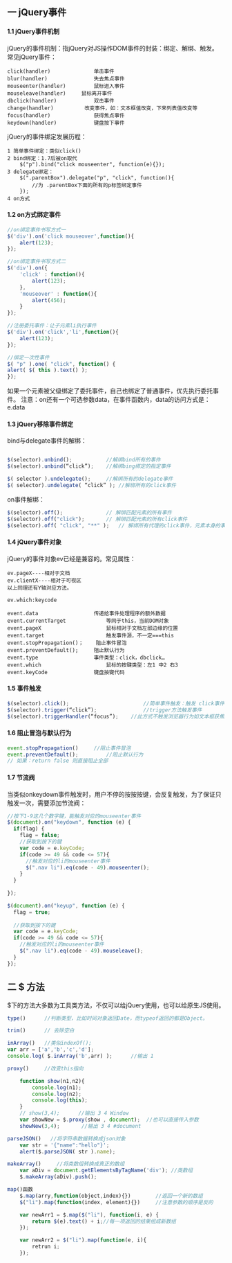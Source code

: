 ## 一 jQuery事件
#### 1.1 jQuery事件机制
jQuery的事件机制：指jQuery对JS操作DOM事件的封装：绑定、解绑、触发。
常见jQuery事件：
```
click(handler) 				单击事件
blur(handler) 				失去焦点事件
mouseenter(handler) 		鼠标进入事件
mouseleave(handler)		鼠标离开事件
dbclick(handler) 			双击事件
change(handler)          改变事件，如：文本框值改变，下来列表值改变等
focus(handler) 				获得焦点事件
keydown(handler) 			键盘按下事件
```
jQuery的事件绑定发展历程：
```
1 简单事件绑定：类似click()
2 bind绑定：1.7后被on取代
    $("p").bind("click mouseenter", function(e){});
3 delegate绑定：
    $(".parentBox").delegate("p", "click", function(){
        //为 .parentBox下面的所有的p标签绑定事件
    });
4 on方式
```
#### 1.2 on方式绑定事件
```javascript
//on绑定事件书写方式一
$('div').on('click mouseover',function(){
    alert(123);
});

//on绑定事件书写方式二
$('div').on({
    'click' : function(){
        alert(123);
    },
    'mouseover' : function(){
        alert(456);
    }
});

//注册委托事件：让子元素li执行事件
$('div').on('click','li',function(){
    alert(123);
});

//绑定一次性事件
$( "p" ).one( "click", function() {
alert( $( this ).text() );
});

```
如果一个元素被父级绑定了委托事件，自己也绑定了普通事件，优先执行委托事件。
注意：on还有一个可选参数data，在事件函数内，data的访问方式是：e.data
#### 1.3 jQuery移除事件绑定

bind与delegate事件的解绑：
```javascript

$(selector).unbind();           //解绑bind所有的事件
$(selector).unbind(“click”);    //解绑bing绑定的指定事件

$( selector ).undelegate();     //解绑所有的delegate事件
$( selector).undelegate( “click” ); //解绑所有的click事件

```
on事件解绑：
```javascript
$(selector).off();              // 解绑匹配元素的所有事件
$(selector).off("click");       // 解绑匹配元素的所有click事件
$(selector).off( "click", "**" );   // 解绑所有代理的click事件，元素本身的事件不会被解绑 
```
#### 1.4 jQuery事件对象
jQuery的事件对象ev已经是兼容的。常见属性：
```
ev.pageX----相对于文档
ev.clientX----相对于可视区
以上同理还有Y轴对应方法。
 
ev.which:keycode

event.data 					传递给事件处理程序的额外数据
event.currentTarget 			等同于this，当前DOM对象
event.pageX 					鼠标相对于文档左部边缘的位置
event.target 					触发事件源，不一定===this
event.stopPropagation()；	阻止事件冒泡
event.preventDefault(); 	阻止默认行为
event.type 					事件类型：click，dbclick…
event.which 					鼠标的按键类型：左1 中2 右3
event.keyCode				键盘按键代码
```
#### 1.5 事件触发
```javascript
$(selector).click(); 						//简单事件触发：触发 click事件
$(selector).trigger(“click”);				//trigger方法触发事件
$(selector).triggerHandler(“focus”);	//此方式不触发浏览器行为如文本框获焦点
```
#### 1.6 阻止冒泡与默认行为
```javascript
event.stopPropagation()		//阻止事件冒泡
event.preventDefault(); 		//阻止默认行为
// 如果：return false 则直接阻止全部
```
#### 1.7 节流阀
当类似onkeydown事件触发时，用户不停的按按按键，会反复触发，为了保证只触发一次，需要添加节流阀：
```javascript
//按下1-9这几个数字键，能触发对应的mouseenter事件
$(document).on("keydown", function (e) {
  if(flag) {
    flag = false;
    //获取到按下的键
    var code = e.keyCode;
    if(code >= 49 && code <= 57){
      //触发对应的li的mouseenter事件
      $(".nav li").eq(code - 49).mouseenter();
    }
  }
 
});

$(document).on("keyup", function (e) {
  flag = true;
  
  //获取到按下的键
  var code = e.keyCode;
  if(code >= 49 && code <= 57){
    //触发对应的li的mouseenter事件
    $(".nav li").eq(code - 49).mouseleave();
  }
});
```
## 二 $ 方法
$下的方法大多数为工具类方法，不仅可以给jQuery使用，也可以给原生JS使用。
```javascript
type()      //判断类型，比如时间对象返回Date，而typeof返回的都是Object。

trim()      // 去除空白

inArray()   //类似indexOf();
var arr = ['a','b','c','d'];
console.log( $.inArray('b',arr) );      //输出 1

proxy()     //改变this指向

    function show(n1,n2){
        console.log(n1);
        console.log(n2);
        console.log(this);
    }
    // show(3,4);      //输出 3 4 Window
    var showNew = $.proxy(show , document);  //也可以直接传入参数
    showNew(3,4);       //输出 3 4 #document

parseJSON()   //将字符串数据转换成json对象
    var str = '{"name":"hello"}';
    alert($.parseJSON( str ).name);

makeArray()     //将类数组转换成真正的数组
    var aDiv = document.getElementsByTagName('div'); //类数组
    $.makeArray(aDiv).push();

map()函数
    $.map(arry,function(object,index){})        //返回一个新的数组
    $("li").map(function(index, element){})     //注意参数的顺序是反的

    var newArr1 = $.map($("li"), function(i, e) {
        return $(e).text() + i;//每一项返回的结果组成新数组
    });

    var newArr2 = $("li").map(function(e, i){
        retrun i;
    });
```



